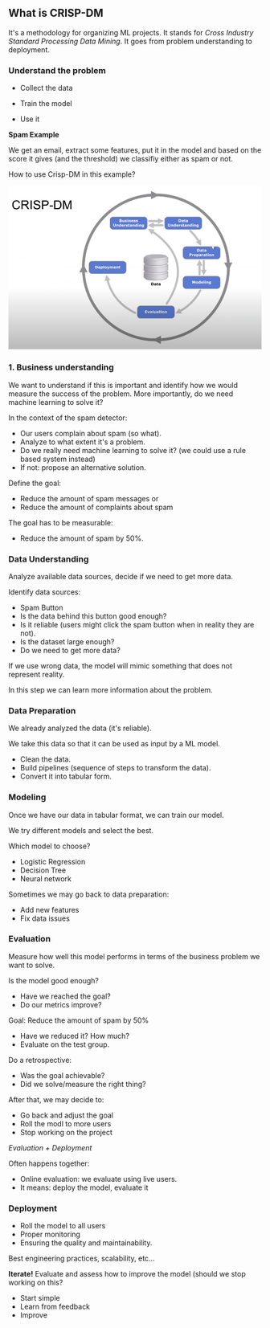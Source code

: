 ## What is CRISP-DM

It's a methodology for organizing ML projects. It stands for *Cross Industry Standard Processing Data Mining*. It goes from problem understanding to deployment.


### Understand the problem

- Collect the data

- Train the model

- Use it

**Spam Example**

We get an email, extract some features, put it in the model and based on the score it gives (and the threshold) we classifiy either as spam or not.

How to use Crisp-DM in this example?

![alt text](https://github.com/sebastian2296/ml-zoomcamp/blob/main/01-intro/img/crisp-dm.png)

### 1. Business understanding

We want to understand if this is important and identify how we would measure the success of the problem. More importantly, do we need machine learning to solve it?

In the context of the spam detector:

- Our users complain about spam (so what).
- Analyze to what extent it's a problem.
- Do we really need machine learning to solve it? (we could use a rule based system instead)
- If not: propose an alternative solution.

Define the goal:

- Reduce the amount of spam messages or
- Reduce the amount of complaints about spam

The goal has to be measurable:

- Reduce the amount of spam by 50%.

### Data Understanding

Analyze available data sources, decide if we need to get more data. 

Identify data sources:

- Spam Button
- Is the data behind this button good enough? 
- Is it reliable (users might click the spam button when in reality they are not).
- Is the dataset large enough?
- Do we need to get more data?

If we use wrong data, the model will mimic something that does not represent reality. 

In this step we can learn more information about the problem. 

### Data Preparation

We already analyzed the data (it's reliable). 

We take this data so that it can be used as input by a ML model. 

- Clean the data.
- Build pipelines (sequence of steps to transform the data).
- Convert it into tabular form.

### Modeling

Once we have our data in tabular format, we can train our model. 

We try different models and select the best.

Which model to choose?

- Logistic Regression
- Decision Tree
- Neural network

Sometimes we may go back to data preparation: 

- Add new features
- Fix data issues

### Evaluation

Measure how well this model performs in terms of the business problem we want to solve.

Is the model good enough?

- Have we reached the goal?
- Do our metrics improve?

Goal: Reduce the amount of spam by 50%
- Have we reduced it? How much?
- Evaluate on the test group.

Do a retrospective:
- Was the goal achievable?
- Did we solve/measure the right thing?

After that, we may decide to:

- Go back and adjust the goal
- Roll the modl to more users
- Stop working on the project

*Evaluation + Deployment*

Often happens together:

- Online evaluation: we evaluate using live users.
- It means: deploy the model, evaluate it

### Deployment

- Roll the model to all users
- Proper monitoring
- Ensuring the quality and maintainability.

Best engineering practices, scalability, etc...

**Iterate!** Evaluate and assess how to improve the model (should we stop working on this?

- Start simple
- Learn from feedback
- Improve


